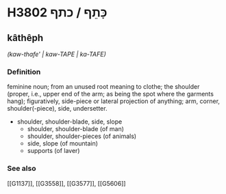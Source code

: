 # H3802 כָּתֵף / כתף

## kâthêph

_(kaw-thafe' | kaw-TAPE | ka-TAFE)_

### Definition

feminine noun; from an unused root meaning to clothe; the shoulder (proper, i.e., upper end of the arm; as being the spot where the garments hang); figuratively, side-piece or lateral projection of anything; arm, corner, shoulder(-piece), side, undersetter.

- shoulder, shoulder-blade, side, slope
    - shoulder, shoulder-blade (of man)
    - shoulder, shoulder-pieces (of animals)
    - side, slope (of mountain)
    - supports (of laver)
### See also

[[G1137]], [[G3558]], [[G3577]], [[G5606]]

